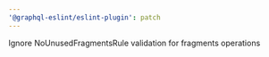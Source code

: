```yaml
---
'@graphql-eslint/eslint-plugin': patch
---
```


Ignore NoUnusedFragmentsRule validation for fragments operations
